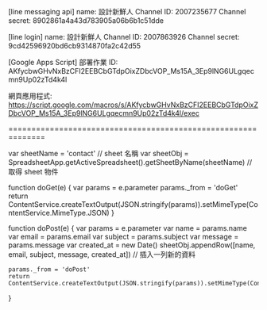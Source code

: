 [line messaging api]
name: 設計新鮮人
Channel ID: 2007235677
Channel secret: 8902861a4a43d783905a06b6b1c51dde

[line login]
name: 設計新鮮人
Channel ID: 2007863926
Channel secret: 9cd42596920bd6cb9314870fa2c42d55

[Google Apps Script]
部署作業 ID:
AKfycbwGHvNxBzCFI2EEBCbGTdpOixZDbcVOP_Ms15A_3Ep9lNG6ULgqecmn9Up02zTd4k4l

網頁應用程式:
https://script.google.com/macros/s/AKfycbwGHvNxBzCFI2EEBCbGTdpOixZDbcVOP_Ms15A_3Ep9lNG6ULgqecmn9Up02zTd4k4l/exec

==============================================================

var sheetName = 'contact' // sheet 名稱
var sheetObj = SpreadsheetApp.getActiveSpreadsheet().getSheetByName(sheetName) // 取得 sheet 物件

function doGet(e) {
var params = e.parameter
params.\_from = 'doGet'
return ContentService.createTextOutput(JSON.stringify(params)).setMimeType(ContentService.MimeType.JSON)
}

function doPost(e) {
var params = e.parameter
var name = params.name
var email = params.email
var subject = params.subject
var message = params.message
var created_at = new Date()
sheetObj.appendRow([name, email, subject, message, created_at]) // 插入一列新的資料

    params._from = 'doPost'
    return ContentService.createTextOutput(JSON.stringify(params)).setMimeType(ContentService.MimeType.JSON)

}
